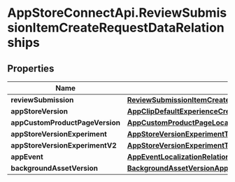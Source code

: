 # AppStoreConnectApi.ReviewSubmissionItemCreateRequestDataRelationships

## Properties

Name | Type | Description | Notes
------------ | ------------- | ------------- | -------------
**reviewSubmission** | [**ReviewSubmissionItemCreateRequestDataRelationshipsReviewSubmission**](ReviewSubmissionItemCreateRequestDataRelationshipsReviewSubmission.md) |  | 
**appStoreVersion** | [**AppClipDefaultExperienceCreateRequestDataRelationshipsReleaseWithAppStoreVersion**](AppClipDefaultExperienceCreateRequestDataRelationshipsReleaseWithAppStoreVersion.md) |  | [optional] 
**appCustomProductPageVersion** | [**AppCustomProductPageLocalizationRelationshipsAppCustomProductPageVersion**](AppCustomProductPageLocalizationRelationshipsAppCustomProductPageVersion.md) |  | [optional] 
**appStoreVersionExperiment** | [**AppStoreVersionExperimentTreatmentRelationshipsAppStoreVersionExperiment**](AppStoreVersionExperimentTreatmentRelationshipsAppStoreVersionExperiment.md) |  | [optional] 
**appStoreVersionExperimentV2** | [**AppStoreVersionExperimentTreatmentRelationshipsAppStoreVersionExperiment**](AppStoreVersionExperimentTreatmentRelationshipsAppStoreVersionExperiment.md) |  | [optional] 
**appEvent** | [**AppEventLocalizationRelationshipsAppEvent**](AppEventLocalizationRelationshipsAppEvent.md) |  | [optional] 
**backgroundAssetVersion** | [**BackgroundAssetVersionAppStoreReleaseRelationshipsBackgroundAssetVersion**](BackgroundAssetVersionAppStoreReleaseRelationshipsBackgroundAssetVersion.md) |  | [optional] 


